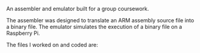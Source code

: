 An assembler and emulator built for a group coursework.

The assembler was designed to translate an ARM assembly source file into a binary file.
The emulator simulates the execution of a binary file on a Raspberry Pi.

The files I worked on and coded are:

